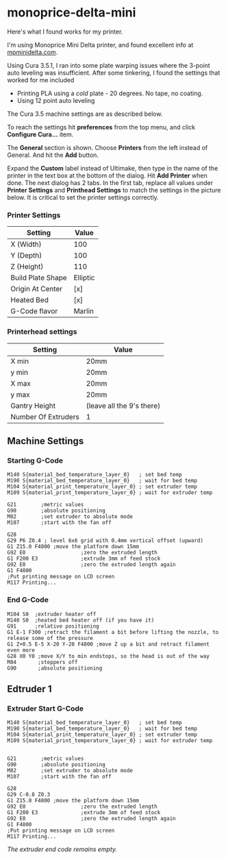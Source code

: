 # monoprice-delta-mini

Here's what I found works for my printer.

I'm using Monoprice Mini Delta printer, and found excellent info at [mpminidelta.com](https://www.mpminidelta.com/starting_ending_g-code_scripts).

Using Cura 3.5.1, I ran into some plate warping issues where the 3-point auto leveling was insufficient. After some tinkering, I found the settings that worked for me included

- Printing PLA using a _cold_ plate - 20 degrees. No tape, no coating.
- Using 12 point auto leveling

The Cura 3.5 machine settings are as described below.

To reach the settings hit __preferences__ from the top menu, and click __Configure Cura...__ item.

The __General__ section is shown. Choose __Printers__ from the left instead of General. And hit the __Add__ button.


Expand the __Custom__ label instead of Ultimake, then type in the name of the printer in the text box at the bottom of the dialog. Hit __Add Printer__ when done.
The next dialog has 2 tabs. In the first tab, replace all values under __Printer Settings__ and __Printhead Settings__ to match the settings in the picture below. It is critical to set the printer settings correctly. 

### Printer Settings
|Setting| Value|
|---|---|
|X (Width)| 100|
|Y (Depth)| 100|
|Z (Height)| 110|
|Build Plate Shape|Elliptic|
|Origin At Center | [x] |
|Heated Bed| [x] |
|G-Code flavor| Marlin|

### Printerhead settings
|Setting|Value|
|---|---|
|X min| 20mm|
|y min| 20mm|
|X max| 20mm|
|y max| 20mm|
|Gantry Height| (leave all the 9's there)|
|Number Of Extruders|1|


## Machine Settings

### Starting G-Code

```gcode
M140 S{material_bed_temperature_layer_0}   ; set bed temp
M190 S{material_bed_temperature_layer_0}   ; wait for bed temp
M104 S{material_print_temperature_layer_0} ; set extruder temp
M109 S{material_print_temperature_layer_0} ; wait for extruder temp

G21        ;metric values
G90        ;absolute positioning
M82        ;set extruder to absolute mode
M107       ;start with the fan off

G28
G29 P6 Z0.4 ; level 6x6 grid with 0.4mm vertical offset (upward)
G1 Z15.0 F4800 ;move the platform down 15mm
G92 E0                  ;zero the extruded length
G1 F200 E3              ;extrude 3mm of feed stock
G92 E0                  ;zero the extruded length again
G1 F4800
;Put printing message on LCD screen
M117 Printing...
```

### End G-Code

```gcode
M104 S0  ;extruder heater off
M140 S0  ;heated bed heater off (if you have it)
G91      ;relative positioning
G1 E-1 F300 ;retract the filament a bit before lifting the nozzle, to release some of the pressure
G1 Z+0.5 E-5 X-20 Y-20 F4800 ;move Z up a bit and retract filament even more
G28 X0 Y0 ;move X/Y to min endstops, so the head is out of the way
M84       ;steppers off
G90       ;absolute positioning
```

## Edtruder 1

### Extruder Start G-Code

```gcode
M140 S{material_bed_temperature_layer_0}   ; set bed temp
M190 S{material_bed_temperature_layer_0}   ; wait for bed temp
M104 S{material_print_temperature_layer_0} ; set extruder temp
M109 S{material_print_temperature_layer_0} ; wait for extruder temp


G21        ;metric values
G90        ;absolute positioning
M82        ;set extruder to absolute mode
M107       ;start with the fan off

G28
G29 C-0.8 Z0.3
G1 Z15.0 F4800 ;move the platform down 15mm
G92 E0                  ;zero the extruded length
G1 F200 E3              ;extrude 3mm of feed stock
G92 E0                  ;zero the extruded length again
G1 F4800
;Put printing message on LCD screen
M117 Printing...
```

_The extruder end code remains empty._
